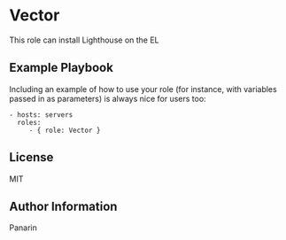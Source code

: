 Vector
=========

This role can install Lighthouse on the EL

Example Playbook
----------------

Including an example of how to use your role (for instance, with variables passed in as parameters) is always nice for users too:

    - hosts: servers
      roles:
         - { role: Vector }

License
-------

MIT

Author Information
------------------

Panarin